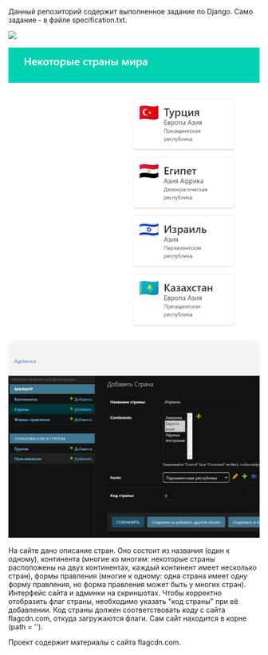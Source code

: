 Данный репозиторий содержит выполненное задание по Django. Само задание - в файле specification.txt.

<img src="https://camo.githubusercontent.com/..." data-canonical-src="[https://gyazo.com/eb5c5741b6a9a16c692170a41a49c858.png](https://github.com/hevben/country_site/blob/main/img1.png?raw=true)" width="200"/>

![alt text](https://github.com/hevben/country_site/blob/main/img1.png?raw=true)
![alt text](https://github.com/hevben/country_site/blob/main/img2.png?raw=true)

На сайте дано описание стран. Оно состоит из названия (один к одному), континента (многие ко многим:  некоторые страны расположены на двух континентах, каждый континент имеет несколько стран), формы правления (многие к одному: одна страна имеет одну форму правления, но форма правления может быть у многих стран). Интерфейс сайта и админки на скриншотах. Чтобы корректно отобразить флаг страны, необходимо указать "код страны" при её добавлении. Код страны должен соответствовать коду с сайта flagcdn.com, откуда загружаются флаги.
Сам сайт находится в корне (path = '').

Проект содержит материалы с сайта flagcdn.com.
